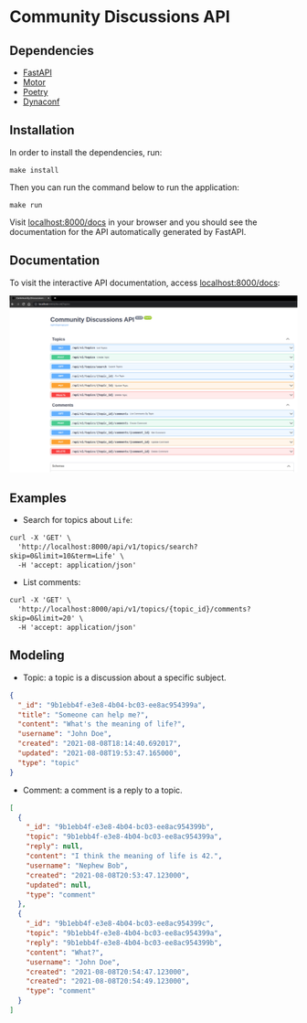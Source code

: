 # Community Discussions API

## Dependencies

- [FastAPI](https://fastapi.tiangolo.com/)
- [Motor](https://motor.readthedocs.io/)
- [Poetry](https://python-poetry.org/)
- [Dynaconf](https://www.dynaconf.com/)

## Installation

In order to install the dependencies, run:

```shell
make install
```

Then you can run the command below to run the application:

```shell
make run
```

Visit [localhost:8000/docs](http://localhost:8000/docs) in your browser and you should see the documentation for the API automatically generated by FastAPI.

## Documentation

To visit the interactive API documentation, access [localhost:8000/docs](http://localhost:8000/docs):

![API Documentation](./img/docs.png)

## Examples

- Search for topics about `Life`:

```shell
curl -X 'GET' \
  'http://localhost:8000/api/v1/topics/search?skip=0&limit=10&term=Life' \
  -H 'accept: application/json'
```

- List comments:

```shell
curl -X 'GET' \
  'http://localhost:8000/api/v1/topics/{topic_id}/comments?skip=0&limit=20' \
  -H 'accept: application/json'
```

## Modeling

- Topic: a topic is a discussion about a specific subject.

```json
{
  "_id": "9b1ebb4f-e3e8-4b04-bc03-ee8ac954399a",
  "title": "Someone can help me?",
  "content": "What's the meaning of life?",
  "username": "John Doe",
  "created": "2021-08-08T18:14:40.692017",
  "updated": "2021-08-08T19:53:47.165000",
  "type": "topic"
}
```

- Comment: a comment is a reply to a topic.

```json
[
  {
    "_id": "9b1ebb4f-e3e8-4b04-bc03-ee8ac954399b",
    "topic": "9b1ebb4f-e3e8-4b04-bc03-ee8ac954399a",
    "reply": null,
    "content": "I think the meaning of life is 42.",
    "username": "Nephew Bob",
    "created": "2021-08-08T20:53:47.123000",
    "updated": null,
    "type": "comment"
  },
  {
    "_id": "9b1ebb4f-e3e8-4b04-bc03-ee8ac954399c",
    "topic": "9b1ebb4f-e3e8-4b04-bc03-ee8ac954399a",
    "reply": "9b1ebb4f-e3e8-4b04-bc03-ee8ac954399b",
    "content": "What?",
    "username": "John Doe",
    "created": "2021-08-08T20:54:47.123000",
    "created": "2021-08-08T20:54:49.123000",
    "type": "comment"
  }
]
```
